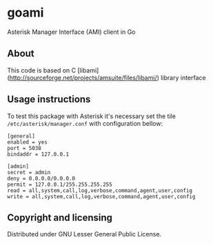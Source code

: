goami
=====
Asterisk Manager Interface (AMI) client in Go 

## About
This code is based on C [libami] (http://sourceforge.net/projects/amsuite/files/libami/) library interface

## Usage instructions

To test this package with Asterisk it's necessary set the tile `/etc/asterisk/manager.conf` with configuration bellow:

    [general]
    enabled = yes
    port = 5038
    bindaddr = 127.0.0.1
        
    [admin]
    secret = admin
    deny = 0.0.0.0/0.0.0.0
    permit = 127.0.0.1/255.255.255.255
    read = all,system,call,log,verbose,command,agent,user,config
    write = all,system,call,log,verbose,command,agent,user,config

## Copyright and licensing

Distributed under GNU Lesser General Public License.
